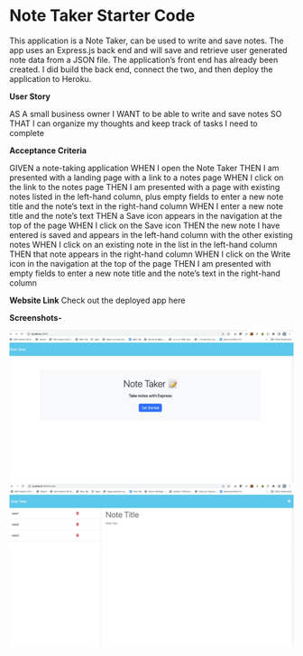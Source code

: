 # Note Taker Starter Code
This application is a Note Taker, can be used to write and save notes. The app uses an Express.js back end and will save and retrieve user generated note data from a JSON file.
The application’s front end has already been created. I did build the back end, connect the two, and then deploy the application to Heroku.

**User Story**

AS A small business owner
I WANT to be able to write and save notes
SO THAT I can organize my thoughts and keep track of tasks I need to complete

**Acceptance Criteria**

GIVEN a note-taking application
WHEN I open the Note Taker
THEN I am presented with a landing page with a link to a notes page
WHEN I click on the link to the notes page
THEN I am presented with a page with existing notes listed in the left-hand column, plus empty fields to enter a new note title and the note’s text in the right-hand column
WHEN I enter a new note title and the note’s text
THEN a Save icon appears in the navigation at the top of the page
WHEN I click on the Save icon
THEN the new note I have entered is saved and appears in the left-hand column with the other existing notes
WHEN I click on an existing note in the list in the left-hand column
THEN that note appears in the right-hand column
WHEN I click on the Write icon in the navigation at the top of the page
THEN I am presented with empty fields to enter a new note title and the note’s text in the right-hand column

**Website Link**
Check out the deployed app here

**Screenshots-**

![](Screen1.png)![](notes.png)